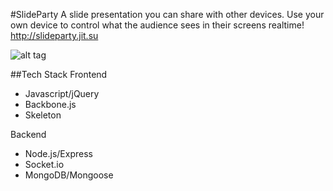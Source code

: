 #SlideParty
A slide presentation you can share with other devices. Use your own device to control what the audience sees in their screens realtime! 
http://slideparty.jit.su

![alt tag](https://raw.github.com/barrymwong/SlideParty/master/public/images/slideparty_sm.png)

##Tech Stack
Frontend
* Javascript/jQuery
* Backbone.js
* Skeleton

Backend
* Node.js/Express
* Socket.io
* MongoDB/Mongoose
